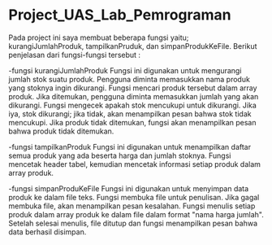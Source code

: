 # Project_UAS_Lab_Pemrograman
Pada project ini saya membuat beberapa fungsi yaitu; kurangiJumlahProduk, tampilkanPruduk, dan simpanProdukKeFile.
Berikut penjelasan dari fungsi-fungsi tersebut :

-fungsi kurangiJumlahProduk
Fungsi ini digunakan untuk mengurangi jumlah stok suatu produk.
Pengguna diminta memasukkan nama produk yang stoknya ingin dikurangi.
Fungsi mencari produk tersebut dalam array produk. Jika ditemukan, pengguna diminta memasukkan jumlah yang akan dikurangi.
Fungsi mengecek apakah stok mencukupi untuk dikurangi. Jika iya, stok dikurangi; jika tidak, akan menampilkan pesan bahwa stok tidak mencukupi.
Jika produk tidak ditemukan, fungsi akan menampilkan pesan bahwa produk tidak ditemukan.

-fungsi tampilkanProduk
Fungsi ini digunakan untuk menampilkan daftar semua produk yang ada beserta harga dan jumlah stoknya.
Fungsi mencetak header tabel, kemudian mencetak informasi setiap produk dalam array produk.

-fungsi simpanProduKeFile
Fungsi ini digunakan untuk menyimpan data produk ke dalam file teks.
Fungsi membuka file untuk penulisan. Jika gagal membuka file, akan menampilkan pesan kesalahan.
Fungsi menulis setiap produk dalam array produk ke dalam file dalam format "nama harga jumlah".
Setelah selesai menulis, file ditutup dan fungsi menampilkan pesan bahwa data berhasil disimpan.
